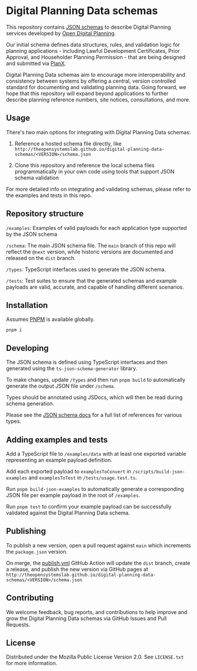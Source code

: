# Digital Planning Data schemas
This repository contains [JSON schemas](https://json-schema.org/) to describe Digital Planning services developed by [Open Digital Planning](https://opendigitalplanning.org/).

Our initial schema defines data structures, rules, and validation logic for planning applications - including Lawful Development Certificates, Prior Approval, and Householder Planning Permission - that are being designed and submitted via [PlanX](https://www.planx.uk/). 

Digital Planning Data schemas aim to encourage more interoperability and consistency between systems by offering a central, version controlled standard for documenting and validating planning data. Going forward, we hope that this repository will expand beyond applications to further describe planning reference numbers, site notices, consultations, and more.

## Usage
There's two main options for integrating with Digital Planning Data schemas:

1. Reference a hosted schema file directly, like `http://theopensystemslab.github.io/digital-planning-data-schemas/<VERSION>/schema.json` 

2. Clone this repository and reference the local schema files programmatically in your own code using tools that support JSON schema validation

For more detailed info on integrating and validating schemas, please refer to the examples and tests in this repo.

## Repository structure

`/examples`: Examples of valid payloads for each application type supported by the JSON schema

`/schema`: The main JSON schema file. The `main` branch of this repo will reflect the `@next` version, while historic versions are documented and released on the `dist` branch.

`/types`: TypeScript interfaces used to generate the JSON schema.

`/tests`: Test suites to ensure that the generated schemas and example payloads are valid, accurate, and capable of handling different scenarios.

## Installation

Assumes [PNPM](https://pnpm.io/) is available globally.

```shell
pnpm i
```

## Developing
The JSON schema is defined using TypeScript interfaces and then generated using the `ts-json-schema-generator` library.

To make changes, update `/types` and then run `pnpm build` to automatically generate the output JSON file under `/schema`.

Types should be annotated using JSDocs, which will then be read during schema generation. 

Please see the [JSON schema docs](https://json-schema.org/understanding-json-schema/reference/) for a full list of references for various types.

## Adding examples and tests

Add a TypeScript file to `/examples/data` with at least one exported variable representing an example payload definition.

Add each exported payload to `examplesToConvert` in `/scripts/build-json-examples` and `examplesToTest` in `/tests/usage.test.ts`.

Run `pnpm build-json-examples` to automatically generate a corresponding JSON file per example payload in the root of `/examples`.

Run `pnpm test` to confirm your example payload can be successfully validated against the Digital Planning Data schema.

## Publishing
To publish a new version, open a pull request against `main` which increments the `package.json` version.

On merge, the [publish.yml](https://github.com/theopensystemslab/digital-planning-data-schemas/blob/main/.github/workflows/publish.yml) GitHub Action will update the `dist` branch, create a release, and publish the new version via GitHub pages at `http://theopensystemslab.github.io/digital-planning-data-schemas/<VERSION>/schema.json`

## Contributing
We welcome feedback, bug reports, and contributions to help improve and grow the Digital Planning Data schemas via GitHub Issues and Pull Requests.

## License
Distributed under the Mozilla Public License Version 2.0. See `LICENSE.txt` for more information.
